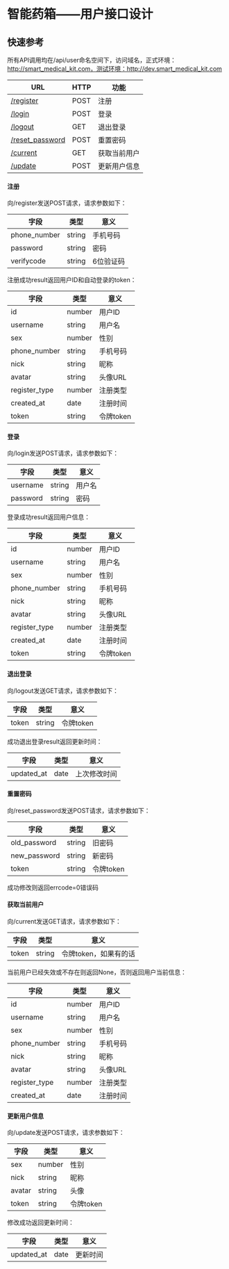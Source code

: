 智能药箱——用户接口设计
==========

快速参考
--------
所有API调用均在/api/user命名空间下，访问域名，正式环境：http://smart_medical_kit.com，测试环境：http://dev.smart_medical_kit.com

URL|HTTP|功能
---|----|----
[/register](#注册)|POST|注册
[/login](#登录)|POST|登录
[/logout](#退出登录)|GET|退出登录
[/reset_password](#重置密码)|POST|重置密码
[/current](#获取当前用户)|GET|获取当前用户
[/update](#更新用户信息)|POST|更新用户信息

#### 注册
向/register发送POST请求，请求参数如下：

字段|类型|意义
----|----|----
phone_number|string|手机号码
password|string|密码
verifycode|string|6位验证码

注册成功result返回用户ID和自动登录的token：

字段|类型|意义
----|----|----
id|number|用户ID
username|string|用户名
sex|number|性别
phone_number|string|手机号码
nick|string|昵称
avatar|string|头像URL
register_type|number|注册类型
created_at|date|注册时间
token|string|令牌token

#### 登录
向/login发送POST请求，请求参数如下：

字段|类型|意义
----|----|----
username|string|用户名
password|string|密码

登录成功result返回用户信息：

字段|类型|意义
----|----|----
id|number|用户ID
username|string|用户名
sex|number|性别
phone_number|string|手机号码
nick|string|昵称
avatar|string|头像URL
register_type|number|注册类型
created_at|date|注册时间
token|string|令牌token

#### 退出登录
向/logout发送GET请求，请求参数如下：

字段|类型|意义
----|----|----
token|string|令牌token

成功退出登录result返回更新时间：

字段|类型|意义
----|----|----
updated_at|date|上次修改时间

#### 重置密码
向/reset_password发送POST请求，请求参数如下：

字段|类型|意义
----|----|----
old_password|string|旧密码
new_password|string|新密码
token|string|令牌token

成功修改则返回errcode=0错误码

#### 获取当前用户
向/current发送GET请求，请求参数如下：

字段|类型|意义
----|----|----
token|string|令牌token，如果有的话

当前用户已经失效或不存在则返回None，否则返回用户当前信息：

字段|类型|意义
----|----|----
id|number|用户ID
username|string|用户名
sex|number|性别
phone_number|string|手机号码
nick|string|昵称
avatar|string|头像URL
register_type|number|注册类型
created_at|date|注册时间

#### 更新用户信息
向/update发送POST请求，请求参数如下：

字段|类型|意义
----|----|----
sex|number|性别
nick|string|昵称
avatar|string|头像
token|string|令牌token

修改成功返回更新时间：

字段|类型|意义
----|----|----
updated_at|date|更新时间
